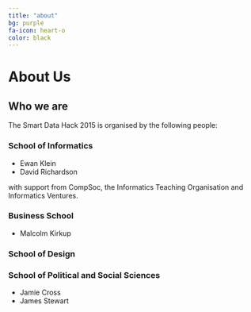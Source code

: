 ```yaml
---
title: "about"
bg: purple
fa-icon: heart-o
color: black  
---
```


# About Us

## Who we are

The Smart Data Hack 2015 is organised by the following people:

### School of Informatics
* Ewan Klein [<i class="fa fa-github"></i>](http://ewan-klein.github.io) [<i class="fa fa-twitter"></i>](https://twitter.com/ewanhklein) 
* David Richardson


with support from CompSoc, the Informatics Teaching Organisation and
Informatics Ventures.

### Business School

* Malcolm Kirkup

### School of Design


### School of Political and Social Sciences

* Jamie Cross
* James Stewart



